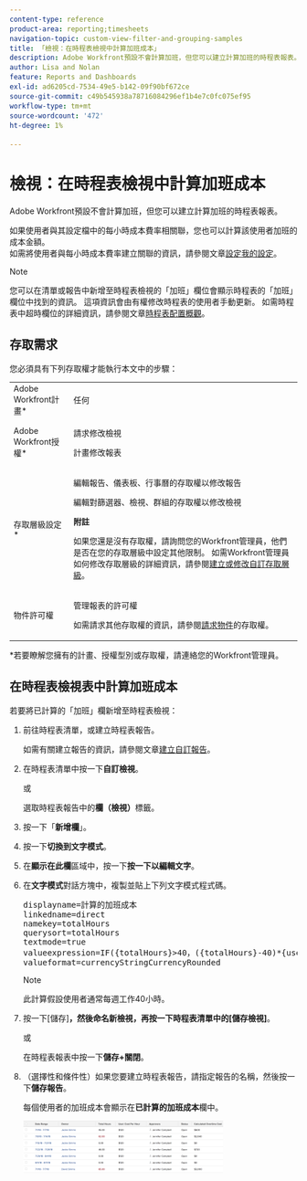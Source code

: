 ```yaml
---
content-type: reference
product-area: reporting;timesheets
navigation-topic: custom-view-filter-and-grouping-samples
title: 「檢視：在時程表檢視中計算加班成本」
description: Adobe Workfront預設不會計算加班，但您可以建立計算加班的時程表報表。
author: Lisa and Nolan
feature: Reports and Dashboards
exl-id: ad6205cd-7534-49e5-b142-09f90bf672ce
source-git-commit: c49b545938a78716084296ef1b4e7c0fc075ef95
workflow-type: tm+mt
source-wordcount: '472'
ht-degree: 1%

---
```


# 檢視：在時程表檢視中計算加班成本

Adobe Workfront預設不會計算加班，但您可以建立計算加班的時程表報表。

如果使用者與其設定檔中的每小時成本費率相關聯，您也可以計算該使用者加班的成本金額。\
如需將使用者與每小時成本費率建立關聯的資訊，請參閱文章[設定我的設定](../../../workfront-basics/manage-your-account-and-profile/configuring-your-user-profile/configure-my-settings.md)。

>[!NOTE]
>
>您可以在清單或報告中新增至時程表檢視的「加班」欄位會顯示時程表的「加班」欄位中找到的資訊。 這項資訊會由有權修改時程表的使用者手動更新。 如需時程表中超時欄位的詳細資訊，請參閱文章[時程表配置概觀](../../../timesheets/timesheets/timesheet-layout.md)。

## 存取需求

您必須具有下列存取權才能執行本文中的步驟：

<table style="table-layout:auto"> 
 <col> 
 <col> 
 <tbody> 
  <tr> 
   <td role="rowheader">Adobe Workfront計畫*</td> 
   <td> <p>任何</p> </td> 
  </tr> 
  <tr> 
   <td role="rowheader">Adobe Workfront授權*</td> 
   <td> <p>請求修改檢視 </p>
   <p>計畫修改報表</p> </td> 
  </tr> 
  <tr> 
   <td role="rowheader">存取層級設定*</td> 
   <td> <p>編輯報告、儀表板、行事曆的存取權以修改報告</p> <p>編輯對篩選器、檢視、群組的存取權以修改檢視</p> <p><b>附註</b>

如果您還是沒有存取權，請詢問您的Workfront管理員，他們是否在您的存取層級中設定其他限制。 如需Workfront管理員如何修改存取層級的詳細資訊，請參閱<a href="../../../administration-and-setup/add-users/configure-and-grant-access/create-modify-access-levels.md" class="MCXref xref">建立或修改自訂存取層級</a>。</p> </td>
</tr> 
  <tr> 
   <td role="rowheader">物件許可權</td> 
   <td> <p>管理報表的許可權</p> <p>如需請求其他存取權的資訊，請參閱<a href="../../../workfront-basics/grant-and-request-access-to-objects/request-access.md" class="MCXref xref">請求物件</a>的存取權。</p> </td> 
  </tr> 
 </tbody> 
</table>

&#42;若要瞭解您擁有的計畫、授權型別或存取權，請連絡您的Workfront管理員。

## 在時程表檢視表中計算加班成本

若要將已計算的「加班」欄新增至時程表檢視：

1. 前往時程表清單，或建立時程表報告。

   如需有關建立報告的資訊，請參閱文章[建立自訂報告](../../../reports-and-dashboards/reports/creating-and-managing-reports/create-custom-report.md)。

1. 在時程表清單中按一下&#x200B;**自訂檢視**。

   或

   選取時程表報告中的&#x200B;**欄（檢視）**&#x200B;標籤。

1. 按一下「**新增欄**」。
1. 按一下&#x200B;**切換到文字模式**。
1. 在&#x200B;**顯示在此欄**&#x200B;區域中，按一下&#x200B;**按一下以編輯文字**。
1. 在&#x200B;**文字模式**&#x200B;對話方塊中，複製並貼上下列文字模式程式碼。
   <pre>displayname=計算的加班成本<br>linkedname=direct<br>namekey=totalHours<br>querysort=totalHours <br>textmode=true<br>valueexpression=IF({totalHours}&gt;40，({totalHours}-40)*{user}。{costPerHour}，{totalHours}*{user}。{costPerHour})<br>valueformat=currencyStringCurrencyRounded</pre>

   >[!NOTE]
   >
   >此計算假設使用者通常每週工作40小時。

1. 按一下[儲存]****，然後命名新檢視，再按一下時程表清單中的[儲存檢視]****。

   或

   在時程表報表中按一下&#x200B;**儲存+關閉**。

1. （選擇性和條件性）如果您要建立時程表報告，請指定報告的名稱，然後按一下&#x200B;**儲存報告**。

   每個使用者的加班成本會顯示在&#x200B;**已計算的加班成本**&#x200B;欄中。

   ![calculated_overtime_cost_in_timesheet_report.png](assets/calculated-overtime-cost-in-timesheet-report-350x92.png)
